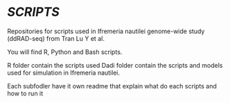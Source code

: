 # ***SCRIPTS***


Repositories for scripts used in Ifremeria nautilei genome-wide study (ddRAD-seq) from Tran Lu Y et al.

You will find R, Python and Bash scripts.

R folder contain the scripts used
Dadi folder contain the scripts and models used for simulation in Ifremeria nautilei.

Each subfodler have it own readme that explain what do each scripts and how to run it 

